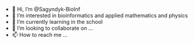 - 👋 Hi, I’m @Sagyndyk-BioInf
- 👀 I’m interested in bioinformatics and applied mathematics and physics
- 🌱 I’m currently learning in the school
- 💞️ I’m looking to collaborate on ...
- 📫 How to reach me ...

<!---
Sagyndyk-BioInf/Sagyndyk-BioInf is a ✨ special ✨ repository because its `README.md` (this file) appears on your GitHub profile.
You can click the Preview link to take a look at your changes.
--->
